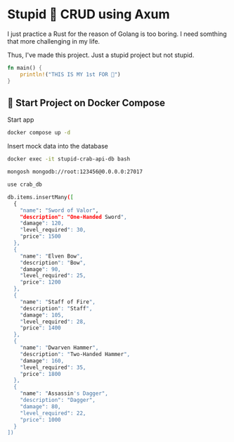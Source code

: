 <h1>Stupid 🦀 CRUD using Axum</h1>

<p>I just practice a Rust for the reason of Golang is too boring. I need somthing that more challenging in my life.</p>

<p>Thus, I've made this project. Just a stupid project but not stupid.</p>

```rust
fn main() {
    println!("THIS IS MY 1st FOR 🦀")
}
```

<h2>🐳 Start Project on Docker Compose</h2>

<p>Start app</p>

```bash
docker compose up -d
```

<p>Insert mock data into the database</p>

```bash
docker exec -it stupid-crab-api-db bash
```

```bash
mongosh mongodb://root:123456@0.0.0.0:27017
```

```bash
use crab_db
```

```bash
db.items.insertMany([
  {
    "name": "Sword of Valor",
    "description": "One-Handed Sword",
    "damage": 120,
    "level_required": 30,
    "price": 1500
  },
  {
    "name": "Elven Bow",
    "description": "Bow",
    "damage": 90,
    "level_required": 25,
    "price": 1200
  },
  {
    "name": "Staff of Fire",
    "description": "Staff",
    "damage": 105,
    "level_required": 28,
    "price": 1400
  },
  {
    "name": "Dwarven Hammer",
    "description": "Two-Handed Hammer",
    "damage": 160,
    "level_required": 35,
    "price": 1800
  },
  {
    "name": "Assassin's Dagger",
    "description": "Dagger",
    "damage": 80,
    "level_required": 22,
    "price": 1000
  }
])
```